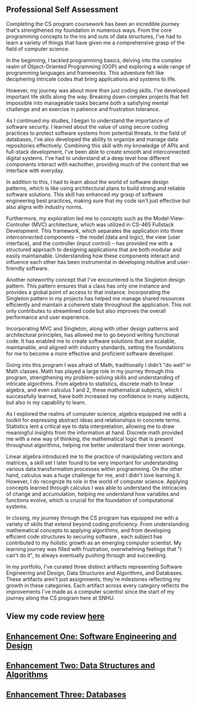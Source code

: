 ## Professional Self Assessment
Completing the CS program coursework has been an incredible journey that's strengthened my foundation in numerous ways. From the core programming concepts to the ins and outs of data structures, I've had to learn a variety of things that have given me a comprehensive grasp of the field of computer science.

In the beginning, I tackled programming basics, delving into the complex realm of Object-Oriented Programming (OOP) and exploring a wide range of programming languages and frameworks. This adventure felt like deciphering intricate codes that bring applications and systems to life.

However, my journey was about more than just coding skills. I've developed important life skills along the way. Breaking down complex projects that felt impossible into manageable tasks became both a satisfying mental challenge and an exercise in patience and frustration tolerance. 

As I continued my studies, I began to understand the importance of software security. I learned about the value of using secure coding practices to protect software systems from potential threats. In the field of databases, I've also developed the ability to organize and manage data repositories effectively. Combining this skill with my knowledge of APIs and full-stack development, I've been able to create smooth and interconnected digital systems. I've had to understand at a deep level how different components interact with eachother, providing much of the content that we interface with everyday.

In addition to this, I had to learn about the world of software design patterns, which is like using architectural plans to build strong and reliable software solutions. This skill has enhanced my grasp of software engineering best practices, making sure that my code isn't just effective but also aligns with industry norms.

Furthermore, my exploration led me to concepts such as the Model-View-Controller (MVC) architecture, which was utilized in CS-465 Fullstack Development. This framework, which separates the application into three interconnected components – the model (data and logic), the view (user interface), and the controller (input control) – has provided me with a structured approach to designing applications that are both modular and easily maintainable. Understanding how these components interact and influence each other has been instrumental in developing intuitive and user-friendly software.

Another noteworthy concept that I've encountered is the Singleton design pattern. This pattern ensures that a class has only one instance and provides a global point of access to that instance. Incorporating the Singleton pattern in my projects has helped me manage shared resources efficiently and maintain a coherent state throughout the application. This not only contributes to streamlined code but also improves the overall performance and user experience.

Incorporating MVC and Singleton, along with other design patterns and architectural principles, has allowed me to go beyond writing functional code. It has enabled me to create software solutions that are  scalable, maintanable, and aligned with industry standards, setting the foundations for me to become a more effective and proficient software developer.

Going into this program I was afraid of Math, traditionally I didn't "do well" in Math classes. Math has played a large role in my journey through this program, strengthening my problem-solving skills and understanding of intricate algorithms. From algebra to statistics, discrete math to linear algebra, and even calculus 1 and 2, these mathematical subjects, which I successfully learned, have both increased my confidence in many subjects, but also in my capability to learn.

As I explored the realms of computer science, algebra equipped me with a toolkit for expressing abstract ideas and relationships in concrete terms. Statistics lent a critical eye to data interpretation, allowing me to draw meaningful insights from the information at hand. Discrete math provided me with a new way of thinking, the mathematical logic that is present throughout algorithms, helping me better understand their inner workings.

Linear algebra introduced me to the practice of manipulating vectors and matrices, a skill set I later found to be very important for understanding various data transformation processes within programming. On the other hand, calculus was a huge challenge for me, and I didn't love learning it. However, I do recognize its role in the world of computer science. Applying concepts learned through calculus I was able to understand the intricacies of change and accumulation, helping me understand how variables and functions evolve, which is crucial for the foundation of computational systems.

In closing, my journey through the CS program has equipped me with a variety of skills that extend beyond coding proficiency. From understanding mathematical concepts to applying  algorithms, and from developing efficient code structures to securing software , each subject has contributed to my holistic growth as an emerging computer scientist. My learning journey was filled with frustration, overwhelming feelings that "I can't do it", to always eventually pushing through and succeeding.

In my portfolio, I've curated three distinct artifacts representing Software Engineering and Design, Data Structures and Algorithms, and Databases. These artifacts aren't just assignments; they're milestones reflecting my growth in these categories. Each artifact across every category reflects the improvements I've made as a computer scientist since the start of my journey along the CS program here at SNHU.

## View my code review [here](https://www.youtube.com/watch?v=6w_f-GC5R3I&embeds_referring_euri=https%3A%2F%2Fgraftonb.github.io%2F&feature=emb_imp_woyt)

## [Enhancement One: Software Engineering and Design](https://github.com/GraftonB/Software-Engineering-Design)
## [Enhancement Two: Data Structures and Algorithms](https://github.com/GraftonB/Databases)
## [Enhancement Three: Databases](https://github.com/GraftonB/Data-Structures-and-Algorithms)


